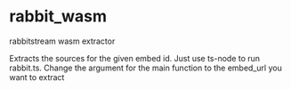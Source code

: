 # rabbit_wasm
rabbitstream wasm extractor

Extracts the sources for the given embed id.
Just use ts-node to run rabbit.ts. Change the argument for the main function to the embed_url you want to extract
